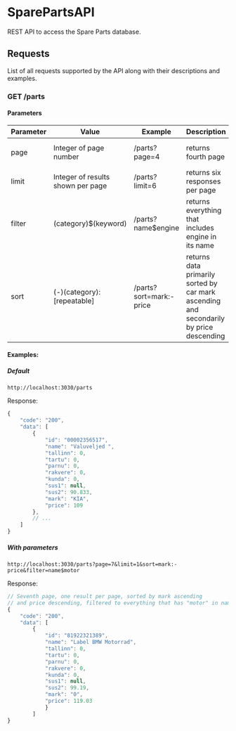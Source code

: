 # SparePartsAPI

REST API to access the Spare Parts database.

## Requests

List of all requests supported by the API along with their descriptions and examples.

### GET /parts
#### Parameters
| Parameter | Value | Example | Description | Notes | 
| ----------- | ----------- | ----------- | ----------- | ----------- |
| page | Integer of page number | /parts?page=4 | returns fourth page | Attempting to view page that doesn't exist returns 404 |
| limit | Integer of results shown per page | /parts?limit=6 | returns six responses per page | Maximum integer limit is 50, default is 10 |
| filter | (category)$(keyword) | /parts?name$engine | returns everything that includes engine in its name | mainly used for name, checks if includes not equals |
| sort | (-)(category):[repeatable] | /parts?sort=mark:-price | returns data primarily sorted by car mark ascending and secondarily by price descending | minus (-) in front of category determines ascending/descending, separator colon (:) can be applied to sort multiple categories |
#### Examples:

##### Default
    http://localhost:3030/parts
Response:
```javascript
{
	"code": "200",
	"data": [
	    {
	        "id": "00002356517",
	        "name": "Valuveljed ",
	        "tallinn": 0,
	        "tartu": 0,
	        "parnu": 0,
	        "rakvere": 0,
	        "kunda": 0,
	        "sus1": null,
	        "sus2": 90.833,
	        "mark": "KIA",
	        "price": 109
	    },
	    // ...
    ]
}
```
##### With parameters
    http://localhost:3030/parts?page=7&limit=1&sort=mark:-price&filter=name$motor
Response:
```javascript
// Seventh page, one result per page, sorted by mark ascending 
// and price descending, filtered to everything that has "motor" in name.
{
    "code": "200",
    "data": [
        {
            "id": "81922321389",
            "name": "Label BMW Motorrad",
            "tallinn": 0,
            "tartu": 0,
            "parnu": 0,
            "rakvere": 0,
            "kunda": 0,
            "sus1": null,
            "sus2": 99.19,
            "mark": "0",
            "price": 119.03
            }
        ]
}
```
